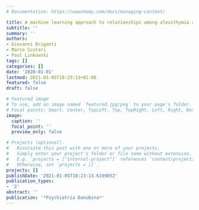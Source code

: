 ```yaml
---
# Documentation: https://wowchemy.com/docs/managing-content/

title: A machine learning approach to relationships among alexithymia components
subtitle: ''
summary: ''
authors:
- Giovanni Briganti
- Marco Scutari
- Paul Linkowski
tags: []
categories: []
date: '2020-01-01'
lastmod: 2021-01-05T19:23:13+01:00
featured: false
draft: false

# Featured image
# To use, add an image named `featured.jpg/png` to your page's folder.
# Focal points: Smart, Center, TopLeft, Top, TopRight, Left, Right, BottomLeft, Bottom, BottomRight.
image:
  caption: ''
  focal_point: ''
  preview_only: false

# Projects (optional).
#   Associate this post with one or more of your projects.
#   Simply enter your project's folder or file name without extension.
#   E.g. `projects = ["internal-project"]` references `content/project/deep-learning/index.md`.
#   Otherwise, set `projects = []`.
projects: []
publishDate: '2021-01-05T18:23:13.619985Z'
publication_types:
- '2'
abstract: ''
publication: '*Psychiatria Danubina*'
---
```

